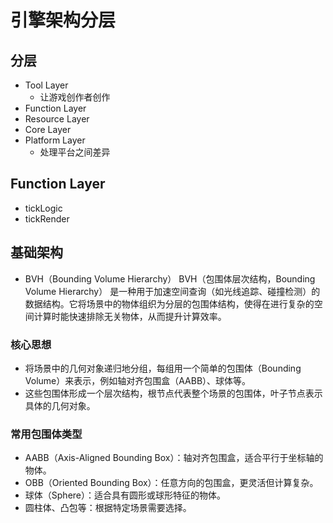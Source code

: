# 引擎架构分层

## 分层
- Tool Layer
  - 让游戏创作者创作
- Function Layer
- Resource Layer
- Core Layer
- Platform Layer
  - 处理平台之间差异


## Function Layer

- tickLogic 
- tickRender

## 基础架构
- BVH（Bounding Volume Hierarchy）
  BVH（包围体层次结构，Bounding Volume Hierarchy） 是一种用于加速空间查询（如光线追踪、碰撞检测）的数据结构。它将场景中的物体组织为分层的包围体结构，使得在进行复杂的空间计算时能快速排除无关物体，从而提升计算效率。

### 核心思想
- 将场景中的几何对象递归地分组，每组用一个简单的包围体（Bounding Volume）来表示，例如轴对齐包围盒（AABB）、球体等。
- 这些包围体形成一个层次结构，根节点代表整个场景的包围体，叶子节点表示具体的几何对象。


### 常用包围体类型
- AABB（Axis-Aligned Bounding Box）：轴对齐包围盒，适合平行于坐标轴的物体。
- OBB（Oriented Bounding Box）：任意方向的包围盒，更灵活但计算复杂。
- 球体（Sphere）：适合具有圆形或球形特征的物体。
- 圆柱体、凸包等：根据特定场景需要选择。

